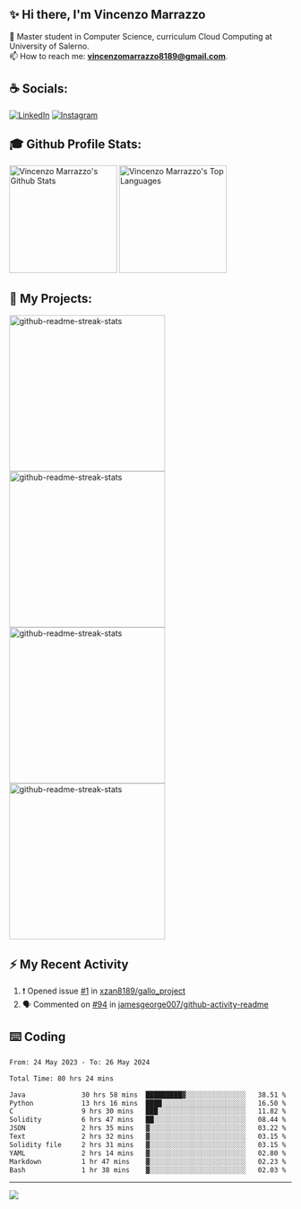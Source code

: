 ## ✨ Hi there, I'm Vincenzo Marrazzo

🌱 Master student in Computer Science, curriculum Cloud Computing at University of Salerno.<br>
📫 How to reach me: **vincenzomarrazzo8189@gmail.com**.

<!-- Connect with me -->
## ☕ Socials:

[![LinkedIn](https://img.shields.io/badge/LinkedIn-%230077B5.svg?logo=linkedin&logoColor=white)](https://www.linkedin.com/in/vincenzo-marrazzo/)
[![Instagram](https://img.shields.io/badge/Instagram-%23E4405F.svg?logo=Instagram&logoColor=white)](https://www.instagram.com/xzan8189)

## 🎓 Github Profile Stats:

<a href="https://github.com/anuraghazra/github-readme-stats"><img alt="Vincenzo Marrazzo's Github Stats" src="https://denvercoder1-github-readme-stats.vercel.app/api/?username=xzan8189&show_icons=true&include_all_commits=true&count_private=true&theme=react&hide_border=true&bg_color=1F222E&title_color=F85D7F&icon_color=F8D866" height="192px"/></a>
<a href="https://github.com/anuraghazra/github-readme-stats"><img alt="Vincenzo Marrazzo's Top Languages" src="https://denvercoder1-github-readme-stats.vercel.app/api/top-langs/?username=xzan8189&langs_count=8&layout=compact&theme=react&hide_border=true&bg_color=1F222E&title_color=F85D7F&icon_color=F8D866&hide=Jupyter%20Notebook,Roff" height="192px"/></a>

## 🚀 My Projects:

<a href="https://github.com/xzan8189/Gym-IoT"><img width="278" src="https://denvercoder1-github-readme-stats.vercel.app/api/pin/?username=xzan8189&repo=Gym-IoT&theme=react&bg_color=1F222E&title_color=F85D7F&hide_border=true&icon_color=F8D866&show_icons=false" alt="github-readme-streak-stats"></a>
<a href="https://github.com/xzan8189/CryptoBot"><img width="278" src="https://denvercoder1-github-readme-stats.vercel.app/api/pin/?username=xzan8189&repo=CryptoBot&theme=react&bg_color=1F222E&title_color=F85D7F&hide_border=true&icon_color=F8D866&show_icons=false" alt="github-readme-streak-stats"></a>
<a href="https://github.com/xzan8189/GameOfLife-mpi"><img width="278" src="https://denvercoder1-github-readme-stats.vercel.app/api/pin/?username=xzan8189&repo=GameOfLife-mpi&theme=react&bg_color=1F222E&title_color=F85D7F&hide_border=true&icon_color=F8D866&show_icons=false" alt="github-readme-streak-stats"></a>
<a href="https://github.com/xzan8189/Statistical-survey-of-university-salaries-2021"><img width="278" src="https://denvercoder1-github-readme-stats.vercel.app/api/pin/?username=xzan8189&repo=Statistical-survey-of-university-salaries-2021&theme=react&bg_color=1F222E&title_color=F85D7F&hide_border=true&icon_color=F8D866&show_icons=false" alt="github-readme-streak-stats"></a>

## ⚡ My Recent Activity
<!-- https://github.com/jamesgeorge007/github-activity-readme -->
<!--START_SECTION:activity-->
1. ❗ Opened issue [#1](https://github.com/xzan8189/gallo_project/issues/1) in [xzan8189/gallo_project](https://github.com/xzan8189/gallo_project)
2. 🗣 Commented on [#94](https://github.com/jamesgeorge007/github-activity-readme/issues/94#issuecomment-1534875973) in [jamesgeorge007/github-activity-readme](https://github.com/jamesgeorge007/github-activity-readme)
<!--END_SECTION:activity-->

## ⌨️ Coding
<!--START_SECTION:waka-->

```txt
From: 24 May 2023 - To: 26 May 2024

Total Time: 80 hrs 24 mins

Java              30 hrs 58 mins  █████████▓░░░░░░░░░░░░░░░   38.51 %
Python            13 hrs 16 mins  ████░░░░░░░░░░░░░░░░░░░░░   16.50 %
C                 9 hrs 30 mins   ███░░░░░░░░░░░░░░░░░░░░░░   11.82 %
Solidity          6 hrs 47 mins   ██░░░░░░░░░░░░░░░░░░░░░░░   08.44 %
JSON              2 hrs 35 mins   ▓░░░░░░░░░░░░░░░░░░░░░░░░   03.22 %
Text              2 hrs 32 mins   ▓░░░░░░░░░░░░░░░░░░░░░░░░   03.15 %
Solidity file     2 hrs 31 mins   ▓░░░░░░░░░░░░░░░░░░░░░░░░   03.15 %
YAML              2 hrs 14 mins   ▓░░░░░░░░░░░░░░░░░░░░░░░░   02.80 %
Markdown          1 hr 47 mins    ▓░░░░░░░░░░░░░░░░░░░░░░░░   02.23 %
Bash              1 hr 38 mins    ▓░░░░░░░░░░░░░░░░░░░░░░░░   02.03 %
```

<!--END_SECTION:waka-->
---
<!-- Number of visitors -->
<a href="https://visitcount.itsvg.in">
  <img src="https://visitcount.itsvg.in/api?id=xzan8189&label=Profile%20Views&color=11&icon=5&pretty=false" />
</a>

